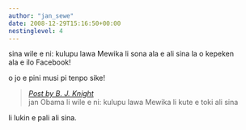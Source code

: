 ```yaml
---
author: "jan_sewe"
date: 2008-12-29T15:16:50+00:00
nestinglevel: 4
---
```

sina wile e ni: kulupu lawa Mewika li sona ala e ali sina la o kepeken  
ala e ilo Facebook!  
  
o jo e pini musi pi tenpo sike!  

> [_Post by B. J. Knight_](/QcO5Cbcr/jan-lawa-sin-pi-ma-mewika#post6)  
> jan Obama li wile e ni: kulupu lawa Mewika li kute e toki ali sina  
> 

li lukin e pali ali sina.